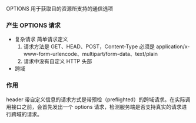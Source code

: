 
OPTIONS 用于获取目的资源所支持的通信选项

### 产生 OPTIONS 请求
* 复杂请求
    简单请求定义
    1. 请求方法是 GET、HEAD、POST，Content-Type 必须是 application/x-www-form-urlencode、multipart/form-data、text/plain
    2. 请求中没有自定义 HTTP 头部
* 跨域

### 作用
header 带自定义信息的请求方式是带预检（preflighted）的跨域请求。在实际调用接口之前，会首先发出一个 options 请求，检测服务端是否支持真实的请求进行跨域的请求。